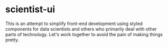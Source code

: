 # scientist-ui
This is an attempt to simplify front-end development using styled components for data scientists and others who primarily deal with other parts of technology. Let's work together to avoid the pain of making things pretty.
